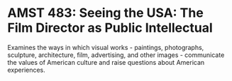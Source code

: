 # AMST 483: Seeing the USA: The Film Director as Public Intellectual

Examines the ways in which visual works - paintings, photographs, sculpture, architecture, film, advertising, and other images - communicate the values of American culture and raise questions about American experiences.
